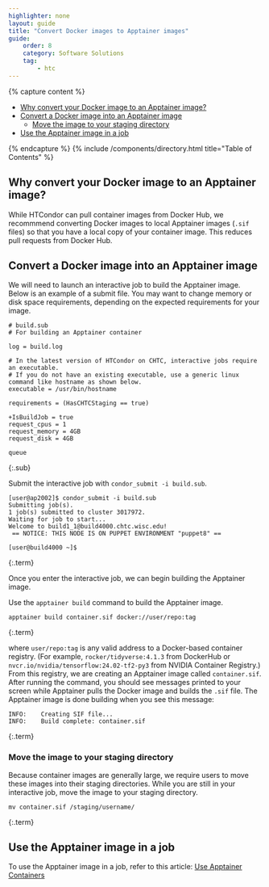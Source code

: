 ```yaml
---
highlighter: none
layout: guide
title: "Convert Docker images to Apptainer images"
guide: 
    order: 8
    category: Software Solutions
    tag:
        - htc
---
```


{% capture content %}

- [Why convert your Docker image to an Apptainer image?](#why-convert-your-docker-image-to-an-apptainer-image)
- [Convert a Docker image into an Apptainer image](#convert-a-docker-image-into-an-apptainer-image)
   * [Move the image to your staging directory](#move-the-image-to-your-staging-directory)
- [Use the Apptainer image in a job](#use-the-apptainer-image-in-a-job)

{% endcapture %}
{% include /components/directory.html title="Table of Contents" %}


## Why convert your Docker image to an Apptainer image?

While HTCondor can pull container images from Docker Hub, we recommmend converting Docker images to local Apptainer images (`.sif` files) so that you have a local copy of your container image. This reduces pull requests from Docker Hub.

## Convert a Docker image into an Apptainer image

We will need to launch an interactive job to build the Apptainer image. Below is an example of a submit file. You may want to change memory or disk space requirements, depending on the expected requirements for your image.

```
# build.sub
# For building an Apptainer container

log = build.log

# In the latest version of HTCondor on CHTC, interactive jobs require an executable.
# If you do not have an existing executable, use a generic linux command like hostname as shown below.
executable = /usr/bin/hostname

requirements = (HasCHTCStaging == true)

+IsBuildJob = true
request_cpus = 1
request_memory = 4GB
request_disk = 4GB

queue
```
{:.sub}

Submit the interactive job with `condor_submit -i build.sub`. 
```
[user@ap2002]$ condor_submit -i build.sub
Submitting job(s).
1 job(s) submitted to cluster 3017972.
Waiting for job to start...
Welcome to build1_1@build4000.chtc.wisc.edu!
 == NOTICE: THIS NODE IS ON PUPPET ENVIRONMENT "puppet8" ==

[user@build4000 ~]$
```
{:.term}

Once you enter the interactive job, we can begin building the Apptainer image.

Use the `apptainer build` command to build the Apptainer image.

```
apptainer build container.sif docker://user/repo:tag
```
{:.term}

where `user/repo:tag` is any valid address to a Docker-based container registry. (For example, `rocker/tidyverse:4.1.3` from DockerHub or `nvcr.io/nvidia/tensorflow:24.02-tf2-py3` from NVIDIA Container Registry.) From this registry, we are creating an Apptainer image called `container.sif`. After running the command, you should see messages printed to your screen while Apptainer pulls the Docker image and builds the `.sif` file. The Apptainer image is done building when you see this message:

```
INFO:    Creating SIF file...
INFO:    Build complete: container.sif
```
{:.term}

### Move the image to your staging directory

Because container images are generally large, we require users to move these images into their staging directories. While you are still in your interactive job, move the image to your staging directory.

```
mv container.sif /staging/username/
```
{:.term}

## Use the Apptainer image in a job

To use the Apptainer image in a job, refer to this article: [Use Apptainer Containers](apptainer-htc#use-an-apptainer-container-in-htc-jobs)